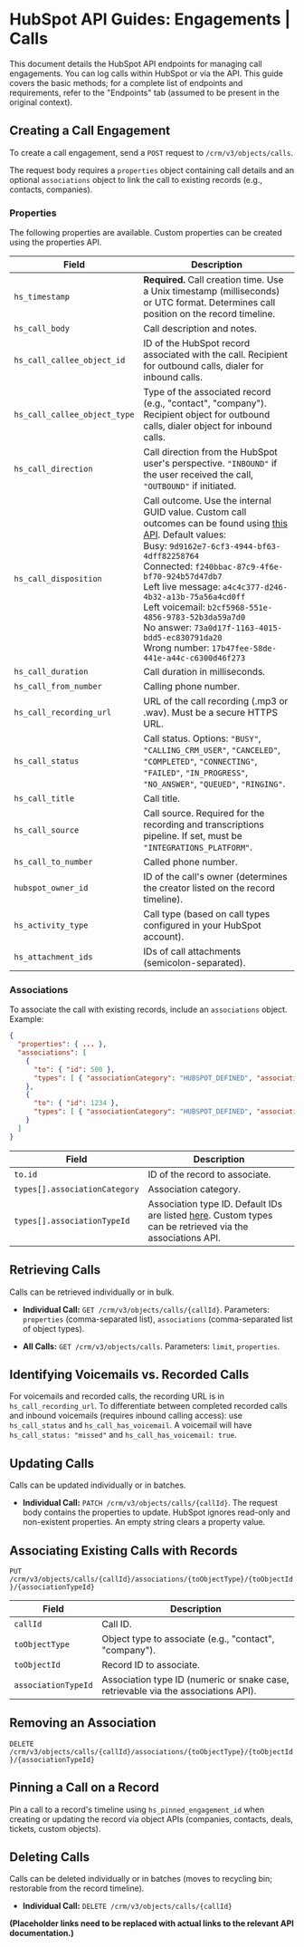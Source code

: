 # HubSpot API Guides: Engagements | Calls

This document details the HubSpot API endpoints for managing call engagements.  You can log calls within HubSpot or via the API.  This guide covers the basic methods; for a complete list of endpoints and requirements, refer to the "Endpoints" tab (assumed to be present in the original context).

## Creating a Call Engagement

To create a call engagement, send a `POST` request to `/crm/v3/objects/calls`.

The request body requires a `properties` object containing call details and an optional `associations` object to link the call to existing records (e.g., contacts, companies).


### Properties

The following properties are available.  Custom properties can be created using the properties API.

| Field                  | Description                                                                                                                                                                                                                                     |
|-------------------------|-------------------------------------------------------------------------------------------------------------------------------------------------------------------------------------------------------------------------------------------------|
| `hs_timestamp`          | **Required.** Call creation time. Use a Unix timestamp (milliseconds) or UTC format. Determines call position on the record timeline.                                                                                                              |
| `hs_call_body`          | Call description and notes.                                                                                                                                                                                                                  |
| `hs_call_callee_object_id` | ID of the HubSpot record associated with the call.  Recipient for outbound calls, dialer for inbound calls.                                                                                                                                |
| `hs_call_callee_object_type` | Type of the associated record (e.g., "contact", "company"). Recipient object for outbound calls, dialer object for inbound calls.                                                                                                              |
| `hs_call_direction`     | Call direction from the HubSpot user's perspective. `"INBOUND"` if the user received the call, `"OUTBOUND"` if initiated.                                                                                                                      |
| `hs_call_disposition`   | Call outcome. Use the internal GUID value.  Custom call outcomes can be found using [this API](placeholder_link_to_custom_call_outcomes_api). Default values: <br>Busy: `9d9162e7-6cf3-4944-bf63-4dff82258764`<br>Connected: `f240bbac-87c9-4f6e-bf70-924b57d47db7`<br>Left live message: `a4c4c377-d246-4b32-a13b-75a56a4cd0ff`<br>Left voicemail: `b2cf5968-551e-4856-9783-52b3da59a7d0`<br>No answer: `73a0d17f-1163-4015-bdd5-ec830791da20`<br>Wrong number: `17b47fee-58de-441e-a44c-c6300d46f273` |
| `hs_call_duration`      | Call duration in milliseconds.                                                                                                                                                                                                                   |
| `hs_call_from_number`   | Calling phone number.                                                                                                                                                                                                                        |
| `hs_call_recording_url` | URL of the call recording (.mp3 or .wav). Must be a secure HTTPS URL.                                                                                                                                                                     |
| `hs_call_status`        | Call status. Options: `"BUSY"`, `"CALLING_CRM_USER"`, `"CANCELED"`, `"COMPLETED"`, `"CONNECTING"`, `"FAILED"`, `"IN_PROGRESS"`, `"NO_ANSWER"`, `"QUEUED"`, `"RINGING"`.                                                                 |
| `hs_call_title`         | Call title.                                                                                                                                                                                                                                |
| `hs_call_source`        | Call source.  Required for the recording and transcriptions pipeline. If set, must be `"INTEGRATIONS_PLATFORM"`.                                                                                                                            |
| `hs_call_to_number`     | Called phone number.                                                                                                                                                                                                                        |
| `hubspot_owner_id`      | ID of the call's owner (determines the creator listed on the record timeline).                                                                                                                                                                 |
| `hs_activity_type`      | Call type (based on call types configured in your HubSpot account).                                                                                                                                                                             |
| `hs_attachment_ids`     | IDs of call attachments (semicolon-separated).                                                                                                                                                                                               |


### Associations

To associate the call with existing records, include an `associations` object.  Example:

```json
{
  "properties": { ... },
  "associations": [
    {
      "to": { "id": 500 },
      "types": [ { "associationCategory": "HUBSPOT_DEFINED", "associationTypeId": 194 } ]
    },
    {
      "to": { "id": 1234 },
      "types": [ { "associationCategory": "HUBSPOT_DEFINED", "associationTypeId": 220 } ]
    }
  ]
}
```

| Field             | Description                                                                                                    |
|----------------------|-------------------------------------------------------------------------------------------------------------|
| `to.id`            | ID of the record to associate.                                                                               |
| `types[].associationCategory` | Association category.                                                                                        |
| `types[].associationTypeId` | Association type ID.  Default IDs are listed [here](placeholder_link_to_default_association_types).  Custom types can be retrieved via the associations API. |


## Retrieving Calls

Calls can be retrieved individually or in bulk.

* **Individual Call:** `GET /crm/v3/objects/calls/{callId}`.  Parameters: `properties` (comma-separated list), `associations` (comma-separated list of object types).

* **All Calls:** `GET /crm/v3/objects/calls`. Parameters: `limit`, `properties`.


## Identifying Voicemails vs. Recorded Calls

For voicemails and recorded calls, the recording URL is in `hs_call_recording_url`. To differentiate between completed recorded calls and inbound voicemails (requires inbound calling access): use `hs_call_status` and `hs_call_has_voicemail`. A voicemail will have `hs_call_status: "missed"` and `hs_call_has_voicemail: true`.


## Updating Calls

Calls can be updated individually or in batches.

* **Individual Call:** `PATCH /crm/v3/objects/calls/{callId}`. The request body contains the properties to update.  HubSpot ignores read-only and non-existent properties.  An empty string clears a property value.


## Associating Existing Calls with Records

`PUT /crm/v3/objects/calls/{callId}/associations/{toObjectType}/{toObjectId}/{associationTypeId}`

| Field             | Description                                                                     |
|----------------------|-----------------------------------------------------------------------------|
| `callId`           | Call ID.                                                                     |
| `toObjectType`     | Object type to associate (e.g., "contact", "company").                       |
| `toObjectId`       | Record ID to associate.                                                        |
| `associationTypeId` | Association type ID (numeric or snake case, retrievable via the associations API). |


## Removing an Association

`DELETE /crm/v3/objects/calls/{callId}/associations/{toObjectType}/{toObjectId}/{associationTypeId}`


## Pinning a Call on a Record

Pin a call to a record's timeline using `hs_pinned_engagement_id` when creating or updating the record via object APIs (companies, contacts, deals, tickets, custom objects).


## Deleting Calls

Calls can be deleted individually or in batches (moves to recycling bin; restorable from the record timeline).

* **Individual Call:** `DELETE /crm/v3/objects/calls/{callId}`


**(Placeholder links need to be replaced with actual links to the relevant API documentation.)**
